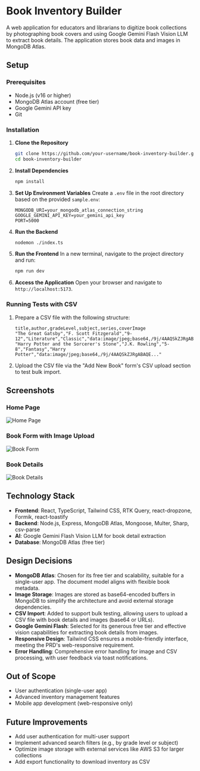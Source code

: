 # Book Inventory Builder

A web application for educators and librarians to digitize book collections by photographing book covers and using Google Gemini Flash Vision LLM to extract book details. The application stores book data and images in MongoDB Atlas.

## Setup

### Prerequisites
- Node.js (v16 or higher)
- MongoDB Atlas account (free tier)
- Google Gemini API key
- Git

### Installation
1. **Clone the Repository**
   ```bash
   git clone https://github.com/your-username/book-inventory-builder.git
   cd book-inventory-builder
   ```

2. **Install Dependencies**
   ```bash
   npm install
   ```

3. **Set Up Environment Variables**
   Create a `.env` file in the root directory based on the provided `sample.env`:
   ```env
   MONGODB_URI=your_mongodb_atlas_connection_string
   GOOGLE_GEMINI_API_KEY=your_gemini_api_key
   PORT=5000
   ```

4. **Run the Backend**
   ```bash
   nodemon ./index.ts
   ```

5. **Run the Frontend**
   In a new terminal, navigate to the project directory and run:
   ```bash
   npm run dev
   ```

6. **Access the Application**
   Open your browser and navigate to `http://localhost:5173`.

### Running Tests with CSV
1. Prepare a CSV file with the following structure:
   ```csv
   title,author,gradeLevel,subject,series,coverImage
   "The Great Gatsby","F. Scott Fitzgerald","9-12","Literature","Classic","data:image/jpeg;base64,/9j/4AAQSkZJRgABAQE..."
   "Harry Potter and the Sorcerer's Stone","J.K. Rowling","5-8","Fantasy","Harry Potter","data:image/jpeg;base64,/9j/4AAQSkZJRgABAQE..."
   ```
2. Upload the CSV file via the "Add New Book" form's CSV upload section to test bulk import.

## Screenshots

### Home Page
![Home Page](screenshots/home.png)

### Book Form with Image Upload
![Book Form](screenshots/book_form.png)

### Book Details
![Book Details](screenshots/book_details.png)

## Technology Stack
- **Frontend**: React, TypeScript, Tailwind CSS, RTK Query, react-dropzone, Formik, react-toastify
- **Backend**: Node.js, Express, MongoDB Atlas, Mongoose, Multer, Sharp, csv-parse
- **AI**: Google Gemini Flash Vision LLM for book detail extraction
- **Database**: MongoDB Atlas (free tier)

## Design Decisions
- **MongoDB Atlas**: Chosen for its free tier and scalability, suitable for a single-user app. The document model aligns with flexible book metadata.
- **Image Storage**: Images are stored as base64-encoded buffers in MongoDB to simplify the architecture and avoid external storage dependencies.
- **CSV Import**: Added to support bulk testing, allowing users to upload a CSV file with book details and images (base64 or URLs).
- **Google Gemini Flash**: Selected for its generous free tier and effective vision capabilities for extracting book details from images.
- **Responsive Design**: Tailwind CSS ensures a mobile-friendly interface, meeting the PRD's web-responsive requirement.
- **Error Handling**: Comprehensive error handling for image and CSV processing, with user feedback via toast notifications.

## Out of Scope
- User authentication (single-user app)
- Advanced inventory management features
- Mobile app development (web-responsive only)

## Future Improvements
- Add user authentication for multi-user support
- Implement advanced search filters (e.g., by grade level or subject)
- Optimize image storage with external services like AWS S3 for larger collections
- Add export functionality to download inventory as CSV
